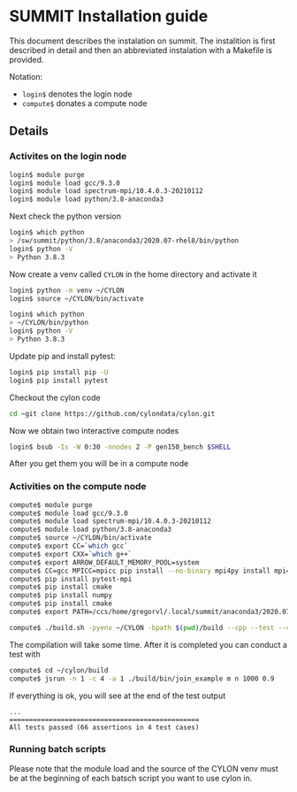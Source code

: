 # SUMMIT Installation guide

This document describes the instalation on summit. 
The instalition is first described in detail and then an abbreviated 
instalation with a Makefile is provided.

Notation:

* `login$` denotes the login node
* `compute$` donates a compute node

## Details

### Activites on the login node

```bash
login$ module purge
login$ module load gcc/9.3.0
login$ module load spectrum-mpi/10.4.0.3-20210112
login$ module load python/3.8-anaconda3
```

Next check the python version 

```bash
login$ which python
> /sw/summit/python/3.8/anaconda3/2020.07-rhel8/bin/python
login$ python -V
> Python 3.8.3
```

Now create a venv called `CYLON` in the home directory and activate it

```bash
login$ python -m venv ~/CYLON
login$ source ~/CYLON/bin/activate
```

```bash
login$ which python
> ~/CYLON/bin/python
login$ python -V
> Python 3.8.3
```

Update pip and install pytest:

```bash
login$ pip install pip -U
login$ pip install pytest
```

Checkout the cylon code

```bash
cd ~git clone https://github.com/cylondata/cylon.git
```

Now we obtain two interactive compute nodes

```bash
login$ bsub -Is -W 0:30 -nnodes 2 -P gen150_bench $SHELL
```

After you get them you will be in a compute node

### Activities on the compute node

```bash
compute$ module purge
compute$ module load gcc/9.3.0
compute$ module load spectrum-mpi/10.4.0.3-20210112
compute$ module load python/3.8-anaconda3
compute$ source ~/CYLON/bin/activate
compute$ export CC=`which gcc`
compute$ export CXX=`which g++`
compute$ export ARROW_DEFAULT_MEMORY_POOL=system
compute$ CC=gcc MPICC=mpicc pip install --no-binary mpi4py install mpi4py
compute$ pip install pytest-mpi
compute$ pip install cmake
compute$ pip install numpy
compute$ pip install cmake
compute$ export PATH=/ccs/home/gregorvl/.local/summit/anaconda3/2020.07/3.8/bin:$PATH

compute$ ./build.sh -pyenv ~/CYLON -bpath $(pwd)/build --cpp --test --cmake-flags "-DMPI_C_COMPILER=$(which mpicc) -DMPI_CXX_COMPILER=$(which mpicxx)" -j 4
```

The compilation will take some time. After it is completed you can conduct a test with

```bash
compute$ cd ~/cylon/build
compute$ jsrun -n 1 -c 4 -a 1 ./build/bin/join_example m n 1000 0.9
```

If everything is ok, you will see at the end of the test output

```
...
================================================
All tests passed (66 assertions in 4 test cases)
```


### Running batch scripts

Please note that the module load and the source of the CYLON venv must be at the beginning of each batsch script you want to use cylon in.
